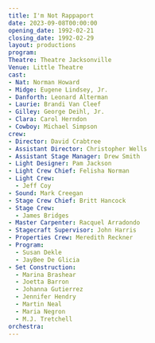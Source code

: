 ```yaml
---
title: I'm Not Rappaport
date: 2023-09-08T00:00:00
opening_date: 1992-02-21
closing_date: 1992-02-29
layout: productions
program:
Theatre: Theatre Jacksonville
Venue: Little Theatre
cast:
- Nat: Norman Howard
- Midge: Eugene Lindsey, Jr.
- Danforth: Leonard Alterman
- Laurie: Brandi Van Cleef
- Gilley: George Deihl, Jr.
- Clara: Carol Herndon
- Cowboy: Michael Simpson
crew:
- Director: David Crabtree
- Assistant Director: Christopher Wells
- Assistant Stage Manager: Drew Smith
- Light Designer: Pam Jackson
- Light Crew Chief: Felisha Norman
- Light Crew:
  - Jeff Coy
- Sound: Mark Creegan
- Stage Crew Chief: Britt Hancock
- Stage Crew:
  - James Bridges
- Master Carpenter: Racquel Arradondo
- Stagecraft Supervisor: John Harris
- Properties Crew: Meredith Reckner
- Program:
  - Susan Dekle
  - JayBee De Glicia
- Set Construction:
  - Marina Brashear
  - Joetta Barron
  - Johanna Gutierrez
  - Jennifer Hendry
  - Martin Neal
  - Maria Negron
  - M.J. Tretchell
orchestra:
---
```

